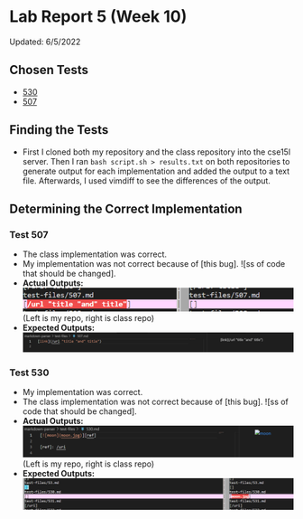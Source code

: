 # Lab Report 5 (Week 10)   
Updated: 6/5/2022  
## Chosen Tests
- [530](https://github.com/nidhidhamnani/markdown-parser/blob/main/test-files/530.md)
- [507](https://github.com/nidhidhamnani/markdown-parser/blob/main/test-files/507.md)

## Finding the Tests  
- First I cloned both my repository and the class repository into the cse15l server. Then I ran `bash script.sh > results.txt` on both repositories to generate output for each implementation and added the output to a text file. Afterwards, I used vimdiff to see the differences of the output.

## Determining the Correct Implementation 

### Test 507
- The class implementation was correct.
- My implementation was not correct because of [this bug]. ![ss of code that should be changed].
- **Actual Outputs:** ![screenshot of actual output](Images\report-5\507.png)  
(Left is my repo, right is class repo)
- **Expected Outputs:** ![screenshot of expected output](Images\report-5\507-expected.png)


### Test 530
- My implementation was correct.
- The class implementation was not correct because of [this bug]. ![ss of code that should be changed].
- **Actual Outputs:** ![screenshot of actual output](Images\report-5\530-expected.png)  
(Left is my repo, right is class repo)
- **Expected Outputs:** ![screenshot of expected output](Images\report-5\test530.png)